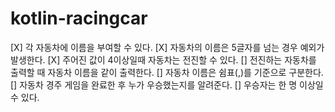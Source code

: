 # kotlin-racingcar

[X] 각 자동차에 이름을 부여할 수 있다.
[X] 자동차의 이름은 5글자를 넘는 경우 예외가 발생한다.
[X] 주어진 값이 4이상일때 자동차는 전진할 수 있다.
[] 전진하는 자동차를 출력할 때 자동차 이름을 같이 출력한다.
[] 자동차 이름은 쉼표(,)를 기준으로 구분한다.
[] 자동차 경주 게임을 완료한 후 누가 우승했는지를 알려준다.
[] 우승자는 한 명 이상일 수 있다.